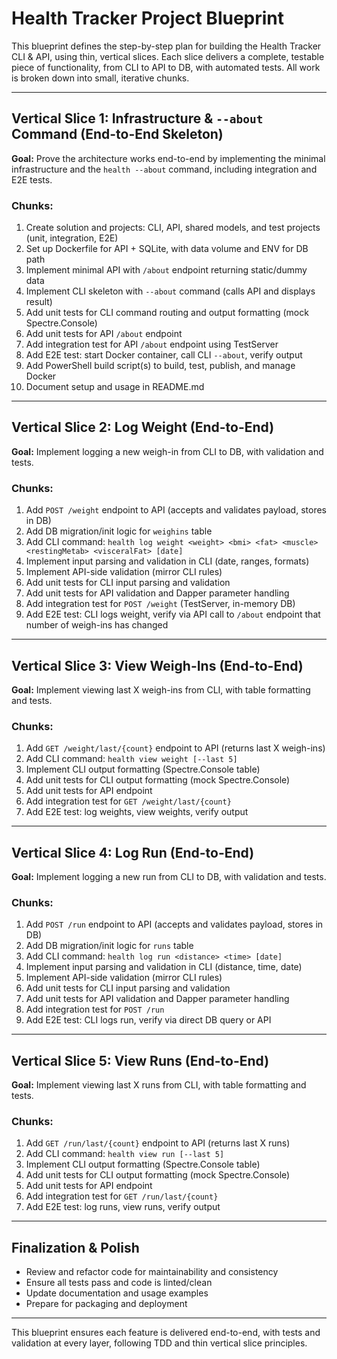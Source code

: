 # Health Tracker Project Blueprint

This blueprint defines the step-by-step plan for building the Health Tracker CLI & API, using thin, vertical slices. Each slice delivers a complete, testable piece of functionality, from CLI to API to DB, with automated tests. All work is broken down into small, iterative chunks.

---

## Vertical Slice 1: Infrastructure & `--about` Command (End-to-End Skeleton)

**Goal:** Prove the architecture works end-to-end by implementing the minimal infrastructure and the `health --about` command, including integration and E2E tests.

### Chunks:

1. Create solution and projects: CLI, API, shared models, and test projects (unit, integration, E2E)
2. Set up Dockerfile for API + SQLite, with data volume and ENV for DB path
3. Implement minimal API with `/about` endpoint returning static/dummy data
4. Implement CLI skeleton with `--about` command (calls API and displays result)
5. Add unit tests for CLI command routing and output formatting (mock Spectre.Console)
6. Add unit tests for API `/about` endpoint
7. Add integration test for API `/about` endpoint using TestServer
8. Add E2E test: start Docker container, call CLI `--about`, verify output
9. Add PowerShell build script(s) to build, test, publish, and manage Docker
10. Document setup and usage in README.md

---

## Vertical Slice 2: Log Weight (End-to-End)

**Goal:** Implement logging a new weigh-in from CLI to DB, with validation and tests.

### Chunks:

1. Add `POST /weight` endpoint to API (accepts and validates payload, stores in DB)
2. Add DB migration/init logic for `weighins` table
3. Add CLI command: `health log weight <weight> <bmi> <fat> <muscle> <restingMetab> <visceralFat> [date]`
4. Implement input parsing and validation in CLI (date, ranges, formats)
5. Implement API-side validation (mirror CLI rules)
6. Add unit tests for CLI input parsing and validation
7. Add unit tests for API validation and Dapper parameter handling
8. Add integration test for `POST /weight` (TestServer, in-memory DB)
9. Add E2E test: CLI logs weight, verify via API call to `/about` endpoint that number of weigh-ins has changed

---

## Vertical Slice 3: View Weigh-Ins (End-to-End)

**Goal:** Implement viewing last X weigh-ins from CLI, with table formatting and tests.

### Chunks:

1. Add `GET /weight/last/{count}` endpoint to API (returns last X weigh-ins)
2. Add CLI command: `health view weight [--last 5]`
3. Implement CLI output formatting (Spectre.Console table)
4. Add unit tests for CLI output formatting (mock Spectre.Console)
5. Add unit tests for API endpoint
6. Add integration test for `GET /weight/last/{count}`
7. Add E2E test: log weights, view weights, verify output

---

## Vertical Slice 4: Log Run (End-to-End)

**Goal:** Implement logging a new run from CLI to DB, with validation and tests.

### Chunks:

1. Add `POST /run` endpoint to API (accepts and validates payload, stores in DB)
2. Add DB migration/init logic for `runs` table
3. Add CLI command: `health log run <distance> <time> [date]`
4. Implement input parsing and validation in CLI (distance, time, date)
5. Implement API-side validation (mirror CLI rules)
6. Add unit tests for CLI input parsing and validation
7. Add unit tests for API validation and Dapper parameter handling
8. Add integration test for `POST /run`
9. Add E2E test: CLI logs run, verify via direct DB query or API

---

## Vertical Slice 5: View Runs (End-to-End)

**Goal:** Implement viewing last X runs from CLI, with table formatting and tests.

### Chunks:

1. Add `GET /run/last/{count}` endpoint to API (returns last X runs)
2. Add CLI command: `health view run [--last 5]`
3. Implement CLI output formatting (Spectre.Console table)
4. Add unit tests for CLI output formatting (mock Spectre.Console)
5. Add unit tests for API endpoint
6. Add integration test for `GET /run/last/{count}`
7. Add E2E test: log runs, view runs, verify output

---

## Finalization & Polish

- Review and refactor code for maintainability and consistency
- Ensure all tests pass and code is linted/clean
- Update documentation and usage examples
- Prepare for packaging and deployment

---

This blueprint ensures each feature is delivered end-to-end, with tests and validation at every layer, following TDD and thin vertical slice principles.
